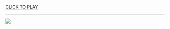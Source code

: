 
<a href="https://premium76.site?title=rhythm_game_unblocked&ref=13M">CLICK TO PLAY</a></h3>
<hr>

<a href="https://premium76.site?title=rhythm_game_unblocked&ref=13M"><img src="https://clearcache.store/games.png"></a>


